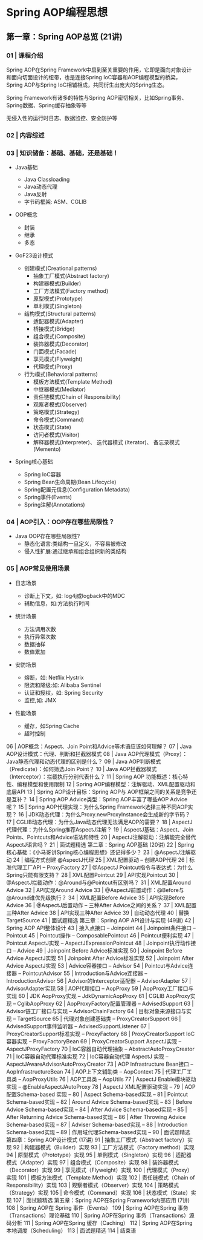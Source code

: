# Spring AOP编程思想

## 第一章：Spring AOP总览 (21讲)

### 01 | 课程介绍

Spring AOP在Spring Framework中启到至关重要的作用，它即是面向对象设计和面向切面设计的纽带，也是连接Spring IoC容器和AOP编程模型的桥梁，Spring AOP与Spring IoC相辅相成，共同衍生出庞大的Spring生态。

Spring Framework有诸多的特性与Spring AOP密切相关，比如Spring事务、Spring数据、Spring缓存抽象等等

无侵入性的运行时日志、数据监控、安全防护等

### 02 | 内容综述

### 03 | 知识储备：基础、基础，还是基础！

* Java基础
  * Java Classloading
  * Java动态代理
  * Java反射
  * 字节码框架: ASM、CGLIB

* OOP概念
  * 封装
  * 继承
  * 多态
  
* GoF23设计模式
  * 创建模式(Creational patterns)
    * 抽象工厂模式(Abstract factory)
    * 构建器模式(Builder)
    * 工厂方法模式(Factory method)
    * 原型模式(Prototype)
    * 单利模式(Singleton)
  * 结构模式(Structural patterns)
    * 适配器模式(Adapter)
    * 桥接模式(Bridge)
    * 组合模式(Composite)
    * 装饰器模式(Decorator)
    * 门面模式(Facade)
    * 享元模式(Flyweight)
    * 代理模式(Proxy) 
  * 行为模式(Behavioral patterns)
    * 模板方法模式(Template Method)
    * 中继器模式(Mediator)
    * 责任链模式(Chain of Responsibility)
    * 观察者模式(Observer)
    * 策略模式(Strategy)
    * 命令模式(Command)
    * 状态模式(State)
    * 访问者模式(Visitor)
    * 解释器模式(Interpreter)、 迭代器模式 (Iterator)、 备忘录模式(Memento)

* Spring核心基础
  * Spring IoC容器
  * Spring Bean生命周期(Bean Lifecycle)
  * Spring配置元信息(Configuration Metadata)
  * Spring事件(Events)
  * Spring注解(Annotations)

  

### 04 | AOP引入：OOP存在哪些局限性？

* Java OOP存在哪些局限性?
  * 静态化语言:类结构一旦定义，不容易被修改
  * 侵入性扩展:通过继承和组合组织新的类结构
  
  

### 05 | AOP常见使用场景

* 日志场景
  * 诊断上下文，如: log4j或logback中的MDC
  * 辅助信息，如:方法执行时间
  
* 统计场景
  * 方法调用次数
  * 执行异常次数
  * 数据抽样
  * 数值累加

* 安防场景
  * 熔断，如: Netflix Hystrix
  * 限流和降级:如: Alibaba Sentinel
  * 认证和授权，如: Spring Security
  * 监控,如: JMX

* 性能场景
  * 缓存，如Spring Cache
  * 超时控制


06 | AOP概念：Aspect、Join Point和Advice等术语应该如何理解？
07 | Java AOP设计模式：代理、判断和拦截器模式
08 | Java AOP代理模式（Proxy）：Java静态代理和动态代理的区别是什么？
09 | Java AOP判断模式（Predicate）：如何筛选Join Point？
10 | Java AOP拦截器模式（Interceptor）：拦截执行分别代表什么？
11 | Spring AOP 功能概述：核心特性、编程模型和使用限制
12 | Spring AOP编程模型：注解驱动、XML配置驱动和底层API
13 | Spring AOP设计目标：Spring AOP与 AOP框架之间的关系是竞争还是互补？
14 | Spring AOP Advice类型：Spring AOP丰富了哪些AOP Advice呢？
15 | Spring AOP代理实现：为什么Spring Framework选择三种不同AOP实现？
16 | JDK动态代理：为什么Proxy.newProxyInstance会生成新的字节码？
17 | CGLIB动态代理：为什么Java动态代理无法满足AOP的需要？
18 | AspectJ代理代理：为什么Spring推荐AspectJ注解？
19 | AspectJ基础：Aspect、Join Points、Pointcuts和Advice语法和特性
20 | AspectJ注解驱动：注解能完全替代AspectJ语言吗？
21 | 面试题精选
第二章：Spring AOP基础 (20讲)
22 | Spring核心基础：《小马哥讲Spring核心编程思想》还记得多少？
23 | @AspectJ注解驱动
24 | 编程方式创建 @AspectJ代理
25 | XML配置驱动 – 创建AOP代理
26 | 标准代理工厂API – ProxyFactory
27 | @AspectJ Pointcut指令与表达式：为什么Spring只能有限支持？
28 | XML配置Pointcut
29 | API实现Pointcut
30 | @AspectJ拦截动作：@Around与@Pointcut有区别吗？
31 | XML配置Around Advice
32 | API实现Around Advice
33 | @AspectJ前置动作：@Before与@Around谁优先级执行？
34 | XML配置Before Advice
35 | API实现Before Advice
36 | @AspectJ后置动作 – 三种After Advice之间的关系？
37 | XML配置三种After Advice
38 | API实现三种After Advice
39 | 自动动态代理
40 | 替换TargetSource
41 | 面试题精选
第三章：Spring AOP API设计与实现 (49讲)
42 | Spring AOP API整体设计
43 | 接入点接口 – Joinpoint
44 | Joinpoint条件接口 – Pointcut
45 | Pointcut操作 – ComposablePointcut
46 | Pointcut便利实现
47 | Pointcut AspectJ实现 – AspectJExpressionPointcut
48 | Joinpoint执行动作接口 – Advice
49 | Joinpoint Before Advice标准实现
50 | Joinpoint Before Advice AspectJ实现
51 | Joinpoint After Advice标准实现
52 | Joinpoint After Advice AspectJ实现
53 | Advice容器接口 – Advisor
54 | Pointcut与Advice连接器 – PointcutAdvisor
55 | Introduction与Advice连接器 – IntroductionAdvisor
56 | Advisor的Interceptor适配器 – AdvisorAdapter
57 | AdvisorAdapter实现
58 | AOP代理接口 – AopProxy
59 | AopProxy工厂接口与实现
60 | JDK AopProxy实现 – JdkDynamicAopProxy
61 | CGLIB AopProxy实现 – CglibAopProxy
62 | AopProxyFactory配置管理器 – AdvisedSupport
63 | Advisor链工厂接口与实现 – AdvisorChainFactory
64 | 目标对象来源接口与实现 – TargetSource
65 | 代理对象创建基础类 – ProxyCreatorSupport
66 | AdvisedSupport事件监听器 – AdvisedSupportListener
67 | ProxyCreatorSupport标准实现 – ProxyFactory
68 | ProxyCreatorSupport IoC容器实现 – ProxyFactoryBean
69 | ProxyCreatorSupport AspectJ实现 – AspectJProxyFactory
70 | IoC容器自动代理抽象 – AbstractAutoProxyCreator
71 | IoC容器自动代理标准实现
72 | IoC容器自动代理 AspectJ 实现 – AspectJAwareAdvisorAutoProxyCreator
73 | AOP Infrastructure Bean接口 – AopInfrastructureBean
74 | AOP上下文辅助类 – AopContext
75 | 代理工厂工具类 – AopProxyUtils
76 | AOP工具类 – AopUtils
77 | AspectJ Enable模块驱动实现 – @EnableAspectJAutoProxy
78 | AspectJ XML配置驱动实现 –
79 | AOP配置Schema-based 实现 –
80 | Aspect Schema-based实现 –
81 | Pointcut Schema-based实现 –
82 | Around Advice Schema-based实现 –
83 | Before Advice Schema-based实现 –
84 | After Advice Schema-based实现 –
85 | After Returning Advice Schema-based实现 –
86 | After Throwing Advice Schema-based实现 –
87 | Adviser Schema-based实现 –
88 | Introduction Schema-based实现 –
89 | 作用域代理Schema-based实现 –
90 | 面试题精选
第四章：Spring AOP设计模式 (17讲)
91 | 抽象工厂模式（Abstract factory）实现
92 | 构建器模式（Builder）实现
93 | 工厂方法模式（Factory method）实现
94 | 原型模式（Prototype）实现
95 | 单例模式（Singleton）实现
96 | 适配器模式（Adapter）实现
97 | 组合模式（Composite）实现
98 | 装饰器模式（Decorator）实现
99 | 享元模式（Flyweight）实现
100 | 代理模式（Proxy）实现
101 | 模板方法模式（Template Method）实现
102 | 责任链模式（Chain of Responsibility）实现
103 | 观察者模式（Observer）实现
104 | 策略模式（Strategy）实现
105 | 命令模式（Command）实现
106 | 状态模式（State）实现
107 | 面试题精选
第五章：Spring AOP在Spring Framework内部应用 (7讲)
108 | Spring AOP在 Spring 事件（Events）
109 | Spring AOP在Spring 事务（Transactions）理论基础
110 | Spring AOP在Spring 事务（Transactions）源码分析
111 | Spring AOP在Spring 缓存（Caching）
112 | Spring AOP在Spring本地调度（Scheduling）
113 | 面试题精选
114 | 结束语



